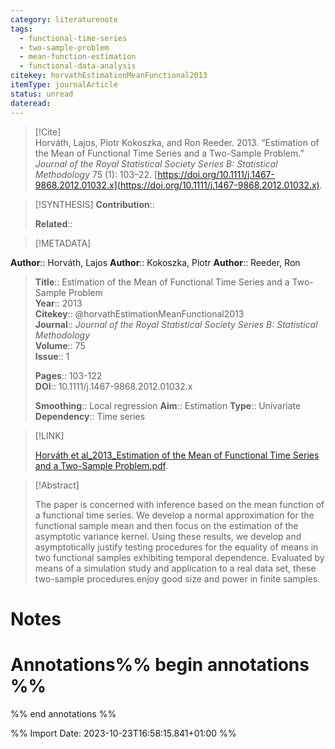 ```yaml
---
category: literaturenote
tags:
  - functional-time-series
  - two-sample-problem
  - mean-function-estimation
  - functional-data-analysis
citekey: horvathEstimationMeanFunctional2013
itemType: journalArticle
status: unread
dateread:
---
```


> [!Cite]  
> Horváth, Lajos, Piotr Kokoszka, and Ron Reeder. 2013. “Estimation of the Mean of Functional Time Series and a Two-Sample Problem.” _Journal of the Royal Statistical Society Series B: Statistical Methodology_ 75 (1): 103–22. [https://doi.org/10.1111/j.1467-9868.2012.01032.x](https://doi.org/10.1111/j.1467-9868.2012.01032.x).

> [!SYNTHESIS] 
>**Contribution**::
>
>**Related**:: 
>

> [!METADATA]  
>
**Author**:: Horváth, Lajos
**Author**:: Kokoszka, Piotr
**Author**:: Reeder, Ron<br>
> **Title**:: Estimation of the Mean of Functional Time Series and a Two-Sample Problem    
> **Year**:: 2013     
> **Citekey**:: @horvathEstimationMeanFunctional2013    
>**Journal**:: *Journal of the Royal Statistical Society Series B: Statistical Methodology*    
>**Volume**:: 75    
>**Issue**:: 1     
>    
>    
>     
> **Pages**:: 103-122    
>**DOI**:: 10.1111/j.1467-9868.2012.01032.x    
>
>**Smoothing**:: Local regression
>**Aim**:: Estimation
>**Type**:: Univariate
>**Dependency**:: Time series

> [!LINK] 
>
> [Horváth et al_2013_Estimation of the Mean of Functional Time Series and a Two-Sample Problem.pdf](file:///Users/steven/Library/CloudStorage/GoogleDrive-steven.golovkine@ul.ie/My%20Drive/bibliography/Journal%20of%20the%20Royal%20Statistical%20Society%20Series%20B%20Statistical%20Methodology/2013/Horváth%20et%20al_2013_Estimation%20of%20the%20Mean%20of%20Functional%20Time%20Series%20and%20a%20Two-Sample%20Problem.pdf).

>[!Abstract]
>
>The paper is concerned with inference based on the mean function of a functional time series. We develop a normal approximation for the functional sample mean and then focus on the estimation of the asymptotic variance kernel. Using these results, we develop and asymptotically justify testing procedures for the equality of means in two functional samples exhibiting temporal dependence. Evaluated by means of a simulation study and application to a real data set, these two-sample procedures enjoy good size and power in finite samples.
>>


# Notes<br>
# Annotations%% begin annotations %%  
 
  
%% end annotations %%

%% Import Date: 2023-10-23T16:58:15.841+01:00 %%

